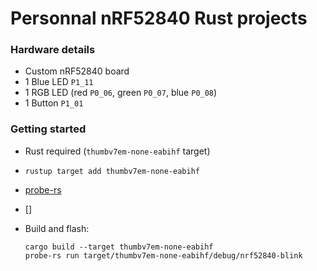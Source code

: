 # Personnal nRF52840 Rust projects

### Hardware details
- Custom nRF52840 board
- 1 Blue LED `P1_11`
- 1 RGB LED (red `P0_06`, green `P0_07`, blue `P0_08`)
- 1 Button `P1_01`

### Getting started
- Rust required (`thumbv7em-none-eabihf` target)

- `rustup target add thumbv7em-none-eabihf`

- [probe-rs](https://probe.rs/docs/getting-started/installation/)

- []

- Build and flash:
  ```
  cargo build --target thumbv7em-none-eabihf
  probe-rs run target/thumbv7em-none-eabihf/debug/nrf52840-blink
  ```